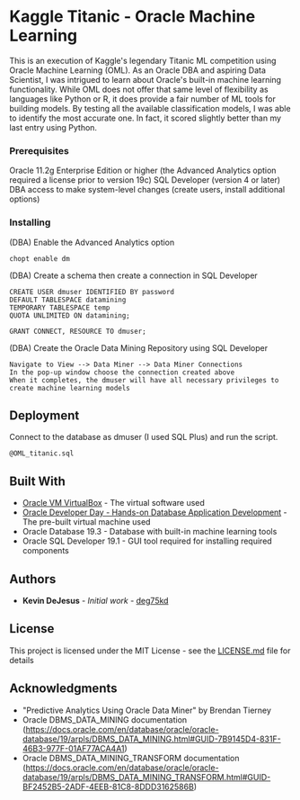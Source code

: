 # Kaggle Titanic - Oracle Machine Learning

This is an execution of Kaggle's legendary Titanic ML competition using Oracle Machine Learning (OML). As an Oracle DBA and aspiring Data Scientist, I was intrigued to learn about Oracle's built-in machine learning functionality. While OML does not offer that same level of flexibility as languages like Python or R, it does provide a fair number of ML tools for building models. By testing all the available classification models, I was able to identify the most accurate one. In fact, it scored slightly better than my last entry using Python.

### Prerequisites

Oracle 11.2g Enterprise Edition or higher (the Advanced Analytics option required a license prior to version 19c)
SQL Developer (version 4 or later)
DBA access to make system-level changes (create users, install additional options)

### Installing

(DBA) Enable the Advanced Analytics option

```
chopt enable dm
```

(DBA) Create a schema then create a connection in SQL Developer

```
CREATE USER dmuser IDENTIFIED BY password
DEFAULT TABLESPACE datamining
TEMPORARY TABLESPACE temp
QUOTA UNLIMITED ON datamining;

GRANT CONNECT, RESOURCE TO dmuser;
```

(DBA) Create the Oracle Data Mining Repository using SQL Developer

```
Navigate to View --> Data Miner --> Data Miner Connections
In the pop-up window choose the connection created above
When it completes, the dmuser will have all necessary privileges to create machine learning models
```

## Deployment

Connect to the database as dmuser (I used SQL Plus) and run the script.

```
@OML_titanic.sql
```

## Built With

* [Oracle VM VirtualBox](https://www.oracle.com/virtualization/virtualbox/) - The virtual software used
* [Oracle Developer Day - Hands-on Database Application Development](https://www.oracle.com/database/technologies/databaseappdev-vm.html) - The pre-built virtual machine used
* Oracle Database 19.3 - Database with built-in machine learning tools
* Oracle SQL Developer 19.1 - GUI tool required for installing required components

## Authors

* **Kevin DeJesus** - *Initial work* - [deg75kd](https://github.com/deg75kd)

## License

This project is licensed under the MIT License - see the [LICENSE.md](LICENSE.md) file for details

## Acknowledgments

* "Predictive Analytics Using Oracle Data Miner" by Brendan Tierney
* Oracle DBMS_DATA_MINING documentation (https://docs.oracle.com/en/database/oracle/oracle-database/19/arpls/DBMS_DATA_MINING.html#GUID-7B9145D4-831F-46B3-977F-01AF77ACA4A1)
* Oracle DBMS_DATA_MINING_TRANSFORM documentation (https://docs.oracle.com/en/database/oracle/oracle-database/19/arpls/DBMS_DATA_MINING_TRANSFORM.html#GUID-BF2452B5-2ADF-4EEB-81C8-8DDD3162586B)